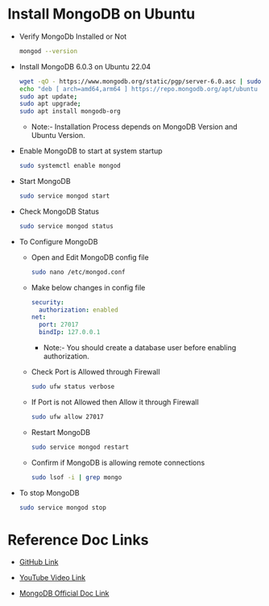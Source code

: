 # Install MongoDB on Ubuntu

- Verify MongoDb Installed or Not

    ```sh
    mongod --version
    ```

- Install MongoDB 6.0.3 on Ubuntu 22.04


    ```sh
    wget -qO - https://www.mongodb.org/static/pgp/server-6.0.asc | sudo apt-key add -;
    echo "deb [ arch=amd64,arm64 ] https://repo.mongodb.org/apt/ubuntu jammy/mongodb-org/6.0 multiverse" | sudo tee /etc/apt/sources.list.d/mongodb-org-6.0.list;
    sudo apt update;
    sudo apt upgrade;
    sudo apt install mongodb-org
    ```

    - Note:- Installation Process depends on MongoDB Version and Ubuntu Version.

- Enable MongoDB to start at system startup

    ```sh
    sudo systemctl enable mongod
    ```

- Start MongoDB

    ```sh
    sudo service mongod start
    ```

- Check MongoDB Status

    ```sh
    sudo service mongod status
    ```

- To Configure MongoDB

    - Open and Edit MongoDB config file

        ```sh
        sudo nano /etc/mongod.conf
        ```

    - Make below changes in config file

        ```yml
        security:
          authorization: enabled
        net:
          port: 27017
          bindIp: 127.0.0.1
        ```

        - Note:- You should create a database user before enabling authorization.

    - Check Port is Allowed through Firewall

        ```sh
        sudo ufw status verbose
        ```

    - If Port is not Allowed then Allow it through Firewall

        ```sh
        sudo ufw allow 27017
        ```

    - Restart MongoDB

        ```sh
        sudo service mongod restart
        ```

    - Confirm if MongoDB is allowing remote connections

        ```sh
        sudo lsof -i | grep mongo
        ```


- To stop MongoDB

    ```sh
    sudo service mongod stop
    ```

 # Reference Doc Links

- [GitHub Link](https://github.com/geekyshow1/GeekyShowsNotes/blob/main/InstallConfigMongoDB.md)

- [YouTube Video Link](https://youtu.be/Od65mZZj87c?si=sBVqsIWrgDftlz9F)

- [MongoDB Official Doc Link](https://www.mongodb.com/docs/manual/installation/)